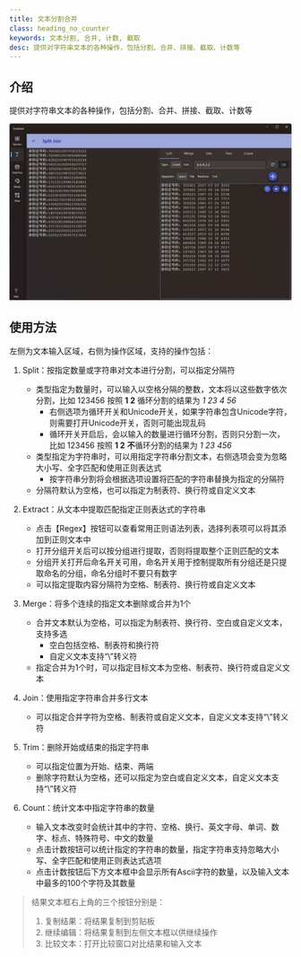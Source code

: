 ```yaml
---
title: 文本分割合并
class: heading_no_counter
keywords: 文本分割, 合并, 计数, 截取 
desc: 提供对字符串文本的各种操作，包括分割、合并、拼接、截取、计数等
---
```


## 介绍

提供对字符串文本的各种操作，包括分割、合并、拼接、截取、计数等

![](../../assets/images/ToolsSet/TSTSplit.png)

## 使用方法

左侧为文本输入区域，右侧为操作区域，支持的操作包括：
1. Split：按指定数量或字符串对文本进行分割，可以指定分隔符
   * 类型指定为数量时，可以输入以空格分隔的整数，文本将以这些数字依次分割，比如 123456 按照 **1 2** 循环分割的结果为 *1 23 4 56* 
     * 右侧选项为循环开关和Unicode开关，如果字符串包含Unicode字符，则需要打开Unicode开关，否则可能出现乱码
     * 循环开关开启后，会以输入的数量进行循环分割，否则只分割一次，比如 123456 按照 **1 2** **不**循环分割的结果为 *1 23 456* 
   * 类型指定为字符串时，可以用指定字符串分割文本，右侧选项会变为忽略大小写、全字匹配和使用正则表达式
     * 按字符串分割将会根据选项设置将匹配的字符串替换为指定的分隔符
   * 分隔符默认为空格，也可以指定为制表符、换行符或自定义文本

2. Extract：从文本中提取匹配指定正则表达式的字符串
   * 点击【Regex】按钮可以查看常用正则语法列表，选择列表项可以将其添加到正则文本中
   * 打开分组开关后可以按分组进行提取，否则将提取整个正则匹配的文本
   * 分组开关打开后命名开关可用，命名开关用于控制提取所有分组还是只提取命名的分组，命名分组时不要只有数字
   * 可以指定提取内容分隔符为空格、制表符、换行符或自定义文本

3. Merge：将多个连续的指定文本删除或合并为1个
   * 合并文本默认为空格，可以指定为制表符、换行符、空白或自定义文本，支持多选
     * 空白包括空格、制表符和换行符
     * 自定义文本支持“\”转义符
   * 指定合并为1个时，可以指定目标文本为空格、制表符、换行符或自定义文本

4. Join：使用指定字符串合并多行文本
   * 可以指定合并字符为空格、制表符或自定义文本，自定义文本支持“\”转义符

5. Trim：删除开始或结束的指定字符串
   * 可以指定位置为开始、结束、两端
   * 删除字符默认为空格，还可以指定为空白或自定义文本，自定义文本支持“\”转义符

6. Count：统计文本中指定字符串的数量
   * 输入文本改变时会统计其中的字符、空格、换行、英文字母、单词、数字、标点、特殊符号、中文的数量
   * 点击计数按钮可以统计指定的字符串的数量，指定字符串支持忽略大小写、全字匹配和使用正则表达式选项
   * 点击计数按钮后下方文本框中会显示所有Ascii字符的数量，以及输入文本中最多的100个字符及其数量

> 结果文本框右上角的三个按钮分别是：
> 1. 复制结果：将结果复制到剪贴板
> 2. 继续编辑：将结果复制到左侧文本框以供继续操作
> 3. 比较文本：打开比较窗口对比结果和输入文本